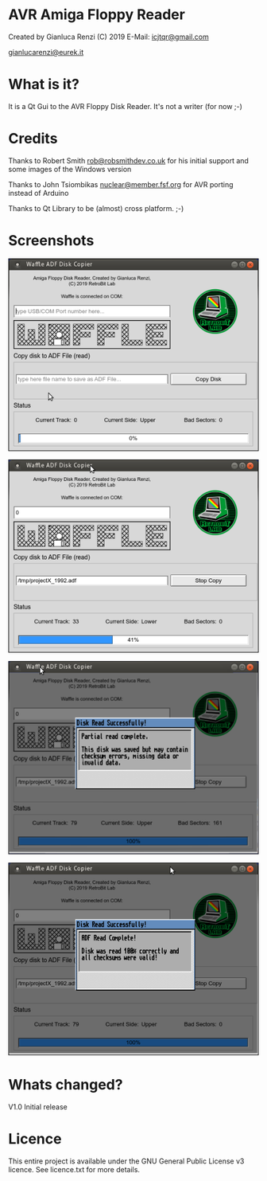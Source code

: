 # AVR Amiga Floppy Reader
Created by Gianluca Renzi (C) 2019
E-Mail:
<icjtqr@gmail.com>

<gianlucarenzi@eurek.it>

# What is it?
It is a Qt Gui to the AVR Floppy Disk Reader. It's not a writer (for now ;-)

# Credits
Thanks to Robert Smith <rob@robsmithdev.co.uk> for his initial support and some images of the Windows version

Thanks to John Tsiombikas <nuclear@member.fsf.org> for AVR porting instead of Arduino

Thanks to Qt Library to be (almost) cross platform. ;-)

# Screenshots
[![](AVRFloppyReaderQt/images/waffle-qt-start.png "Waffle Qt Start")](#features)

[![](AVRFloppyReaderQt/images/waffle-qt-while-copying.png "Waffle Qt While Copying")](#features)

[![](AVRFloppyReaderQt/images/waffle-qt-some-errors.png "Waffle Qt Some Errors")](#features)

[![](AVRFloppyReaderQt/images/waffle-qt-perfect-reading.png "Waffle Qt Perfect Reading")](#features)

# Whats changed?
V1.0 Initial release

# Licence
This entire project is available under the GNU General Public License v3 licence.
See licence.txt for more details.
